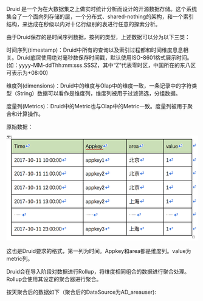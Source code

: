 Druid 是一个为在大数据集之上做实时统计分析而设计的开源数据存储。这个系统集合了一个面向列存储的层，一个分布式、shared-nothing的架构，和一个索引结构，来达成在秒级以内对十亿行级别的表进行任意的探索分析。

由于Druid保存的是时间序列数据，按列的类型，上述数据可以分为以下三类：

时间序列\(timestamp\)：Druid中所有的查询以及索引过程都和时间维度息息相关。Druid底层使用绝对毫秒数保存时间戳，默认使用ISO-8601格式展示时间。\(如：yyyy-MM-ddThh:mm:sss.SSSZ，其中“Z”代表零时区，中国所在的东八区可表示为+08:00\)

维度列\(dimensions\)：Druid中的维度与Olap中的维度一致，一条记录中的字符类型（String）数据可以看作是维度列，维度列被用于过滤筛选，分组数据。

度量列\(Metrics\)：Druid中的Metric也与Olap中的Metric一致。度量列被用于聚合和计算操作。

原始数据：

![](/assets/原始数据.png)



这也是Druid要求的格式，第一列为时间。Appkey和area都是维度列。value为metric列。

Druid会在导入阶段对数据进行Rollup，将维度相同组合的数据进行聚合处理。Rollup会使用其设定的聚合器进行聚合。

按天聚合后的数据如下（聚合后的DataSource为AD\_areauser\):

